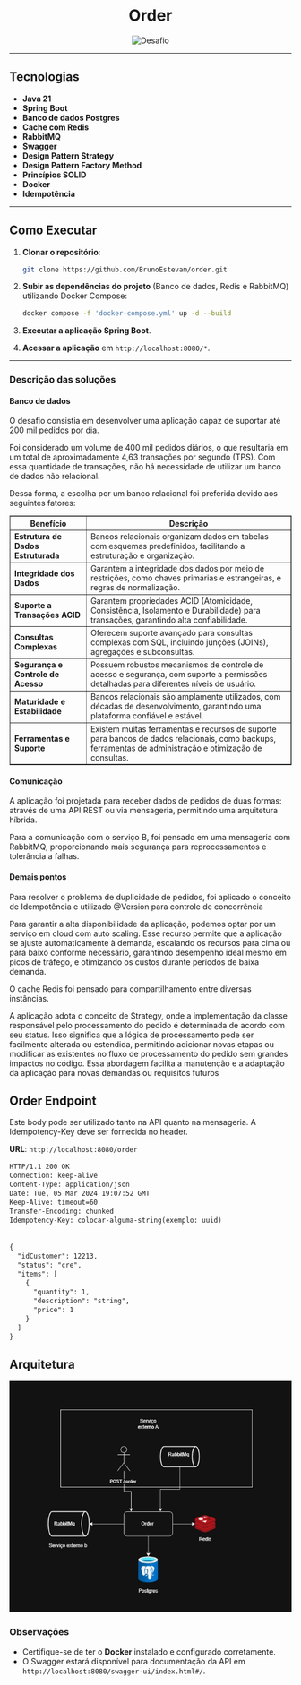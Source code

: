 <h1 align="center">
  Order 
</h1>

<p align="center">
  <img src="https://img.shields.io/static/v1?label=Tipo&message=Desafio&color=8257E5&labelColor=000000" alt="Desafio" />
</p>

---

## Tecnologias

- **Java 21**
- **Spring Boot**
- **Banco de dados Postgres**
- **Cache com Redis**
- **RabbitMQ**
- **Swagger**
- **Design Pattern Strategy**
- **Design Pattern Factory Method**
- **Princípios SOLID**
- **Docker**
- **Idempotência**

---

## Como Executar

1. **Clonar o repositório**:
    ```bash
    git clone https://github.com/BrunoEstevam/order.git
    ```

2. **Subir as dependências do projeto** (Banco de dados, Redis e RabbitMQ) utilizando Docker Compose:
    ```bash
    docker compose -f 'docker-compose.yml' up -d --build
    ```

3. **Executar a aplicação Spring Boot**.

4. **Acessar a aplicação** em `http://localhost:8080/*`.

---

### Descrição das soluções

<h4> Banco de dados </h4>

O desafio consistia em desenvolver uma aplicação capaz de suportar até 200 mil pedidos por dia.

Foi considerado um volume de 400 mil pedidos diários, o que resultaria em um total de aproximadamente 4,63 transações por segundo (TPS). Com essa quantidade de transações, não há necessidade de utilizar um banco de dados não relacional.

Dessa forma, a escolha por um banco relacional foi preferida devido aos seguintes fatores:

<table border="1">
  <thead>
    <tr>
      <th>Benefício</th>
      <th>Descrição</th>
    </tr>
  </thead>
  <tbody>
    <tr>
      <td><strong>Estrutura de Dados Estruturada</strong></td>
      <td>Bancos relacionais organizam dados em tabelas com esquemas predefinidos, facilitando a estruturação e organização.</td>
    </tr>
    <tr>
      <td><strong>Integridade dos Dados</strong></td>
      <td>Garantem a integridade dos dados por meio de restrições, como chaves primárias e estrangeiras, e regras de normalização.</td>
    </tr>
    <tr>
      <td><strong>Suporte a Transações ACID</strong></td>
      <td>Garantem propriedades ACID (Atomicidade, Consistência, Isolamento e Durabilidade) para transações, garantindo alta confiabilidade.</td>
    </tr>
    <tr>
      <td><strong>Consultas Complexas</strong></td>
      <td>Oferecem suporte avançado para consultas complexas com SQL, incluindo junções (JOINs), agregações e subconsultas.</td>
    </tr>
    <tr>
      <td><strong>Segurança e Controle de Acesso</strong></td>
      <td>Possuem robustos mecanismos de controle de acesso e segurança, com suporte a permissões detalhadas para diferentes níveis de usuário.</td>
    </tr>
    <tr>
      <td><strong>Maturidade e Estabilidade</strong></td>
      <td>Bancos relacionais são amplamente utilizados, com décadas de desenvolvimento, garantindo uma plataforma confiável e estável.</td>
    </tr>
    <tr>
      <td><strong>Ferramentas e Suporte</strong></td>
      <td>Existem muitas ferramentas e recursos de suporte para bancos de dados relacionais, como backups, ferramentas de administração e otimização de consultas.</td>
    </tr>
  </tbody>
</table>

<h4> Comunicação </h4>

A aplicação foi projetada para receber dados de pedidos de duas formas: através de uma API REST ou via mensageria, permitindo uma arquitetura híbrida.

Para a comunicação com o serviço B, foi pensado em uma mensageria com RabbitMQ, proporcionando mais segurança para reprocessamentos e tolerância a falhas.

<h4> Demais pontos </h4>

Para resolver o problema de duplicidade de pedidos, foi aplicado o conceito de Idempotência e utilizado @Version para controle de concorrência

Para garantir a alta disponibilidade da aplicação, podemos optar por um serviço em cloud com auto scaling. Esse recurso permite que a aplicação se ajuste automaticamente à demanda, escalando os recursos para cima ou para baixo conforme necessário, garantindo desempenho ideal mesmo em picos de tráfego, e otimizando os custos durante períodos de baixa demanda.

O cache Redis foi pensado para compartilhamento entre diversas instâncias.

A aplicação adota o conceito de Strategy, onde a implementação da classe responsável pelo processamento do pedido é determinada de acordo com seu status. Isso significa que a lógica de processamento pode ser facilmente alterada ou estendida, permitindo adicionar novas etapas ou modificar as existentes no fluxo de processamento do pedido sem grandes impactos no código. Essa abordagem facilita a manutenção e a adaptação da aplicação para novas demandas ou requisitos futuros


## Order Endpoint

Este body pode ser utilizado tanto na API quanto na mensageria. A Idempotency-Key deve ser fornecida no header.

**URL**: `http://localhost:8080/order`

```http
HTTP/1.1 200 OK
Connection: keep-alive
Content-Type: application/json
Date: Tue, 05 Mar 2024 19:07:52 GMT
Keep-Alive: timeout=60
Transfer-Encoding: chunked
Idempotency-Key: colocar-alguma-string(exemplo: uuid)


{
  "idCustomer": 12213,
  "status": "cre",
  "items": [
    {
      "quantity": 1,
      "description": "string",
      "price": 1
    }
  ]
}
```
## Arquitetura

![Desenho de Arquitetura](./src/main/resources/arquitetura.png)



### Observações

- Certifique-se de ter o **Docker** instalado e configurado corretamente.
- O Swagger estará disponível para documentação da API em `http://localhost:8080/swagger-ui/index.html#/`.
